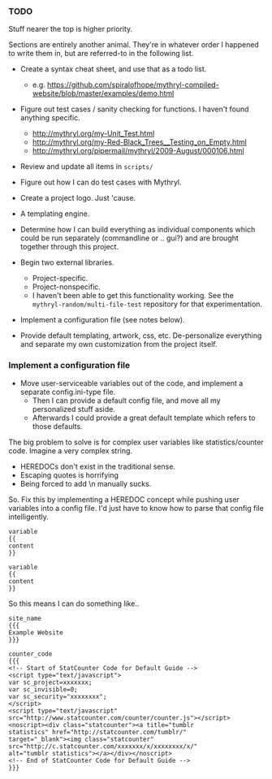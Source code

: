 ### TODO

Stuff nearer the top is higher priority.

Sections are entirely another animal.  They're in whatever order I happened to write them in, but are referred-to in the following list.

  - Create a syntax cheat sheet, and use that as a todo list.
      - e.g. https://github.com/spiralofhope/mythryl-compiled-website/blob/master/examples/demo.html

  - Figure out test cases / sanity checking for functions.  I haven't found anything specific.
      - http://mythryl.org/my-Unit_Test.html
      - http://mythryl.org/my-Red-Black_Trees__Testing_on_Empty.html
      - http://mythryl.org/pipermail/mythryl/2009-August/000106.html

  - Review and update all items in `scripts/`

  - Figure out how I can do test cases with Mythryl.

  - Create a project logo.  Just 'cause.

  - A templating engine.

  - Determine how I can build everything as individual components which could be run separately (commandline or .. gui?) and are brought together through this project.

  - Begin two external libraries.
      - Project-specific.
      - Project-nonspecific.
      - I haven't been able to get this functionality working.  See the `mythryl-random/multi-file-test` repository for that experimentation.

  - Implement a configuration file (see notes below).

  - Provide default templating, artwork, css, etc.  De-personalize everything and separate my own customization from the project itself.


### Implement a configuration file

  - Move user-serviceable variables out of the code, and implement a separate config.ini-type file.
    - Then I can provide a default config file, and move all my personalized stuff aside.
    - Afterwards I could provide a great default template which refers to those defaults.

The big problem to solve is for complex user variables like statistics/counter code.  Imagine a very complex string.

  - HEREDOCs don't exist in the traditional sense.
  - Escaping quotes is horrifying
  - Being forced to add \n manually sucks.

So.  Fix this by implementing a HEREDOC concept while pushing user variables into a config file.  I'd just have to know how to parse that config file intelligently.

```
variable
{{
content
}}

variable
{{
content
}}
```

So this means I can do something like..

```
site_name
{{{
Example Website
}}}

counter_code
{{{
<!-- Start of StatCounter Code for Default Guide -->
<script type="text/javascript">
var sc_project=xxxxxxx; 
var sc_invisible=0; 
var sc_security="xxxxxxxx"; 
</script>
<script type="text/javascript"
src="http://www.statcounter.com/counter/counter.js"></script>
<noscript><div class="statcounter"><a title="tumblr
statistics" href="http://statcounter.com/tumblr/"
target="_blank"><img class="statcounter"
src="http://c.statcounter.com/xxxxxxx/x/xxxxxxxx/x/"
alt="tumblr statistics"></a></div></noscript>
<!-- End of StatCounter Code for Default Guide -->
}}}
```
